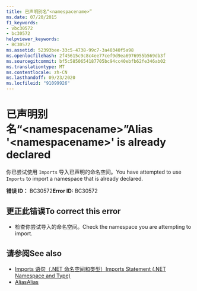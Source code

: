 ```yaml
---
title: 已声明别名“<namespacename>”
ms.date: 07/20/2015
f1_keywords:
- vbc30572
- bc30572
helpviewer_keywords:
- BC30572
ms.assetid: 52393bee-33c5-4738-99c7-3a40340f5a98
ms.openlocfilehash: 2f45615c9c8c4ee77cef9d9ea6976955b569db3f
ms.sourcegitcommit: bf5c5850654187705bc94cc40ebfb62fe346ab02
ms.translationtype: MT
ms.contentlocale: zh-CN
ms.lasthandoff: 09/23/2020
ms.locfileid: "91099926"
---
```

# <a name="alias-namespacename-is-already-declared"></a><span data-ttu-id="82382-102">已声明别名“\<namespacename>”</span><span class="sxs-lookup"><span data-stu-id="82382-102">Alias '\<namespacename>' is already declared</span></span>

<span data-ttu-id="82382-103">你已尝试使用 `Imports` 导入已声明的命名空间。</span><span class="sxs-lookup"><span data-stu-id="82382-103">You have attempted to use `Imports` to import a namespace that is already declared.</span></span>  
  
 <span data-ttu-id="82382-104">**错误 ID：** BC30572</span><span class="sxs-lookup"><span data-stu-id="82382-104">**Error ID:** BC30572</span></span>  
  
## <a name="to-correct-this-error"></a><span data-ttu-id="82382-105">更正此错误</span><span class="sxs-lookup"><span data-stu-id="82382-105">To correct this error</span></span>  
  
- <span data-ttu-id="82382-106">检查你尝试导入的命名空间。</span><span class="sxs-lookup"><span data-stu-id="82382-106">Check the namespace you are attempting to import.</span></span>  
  
## <a name="see-also"></a><span data-ttu-id="82382-107">请参阅</span><span class="sxs-lookup"><span data-stu-id="82382-107">See also</span></span>

- [<span data-ttu-id="82382-108">Imports 语句（.NET 命名空间和类型）</span><span class="sxs-lookup"><span data-stu-id="82382-108">Imports Statement (.NET Namespace and Type)</span></span>](../language-reference/statements/imports-statement-net-namespace-and-type.md)
- [<span data-ttu-id="82382-109">Alias</span><span class="sxs-lookup"><span data-stu-id="82382-109">Alias</span></span>](../language-reference/statements/alias-clause.md)
